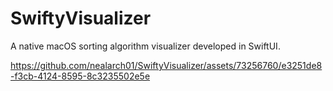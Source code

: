 # SwiftyVisualizer
A native macOS sorting algorithm visualizer developed in SwiftUI.

https://github.com/nealarch01/SwiftyVisualizer/assets/73256760/e3251de8-f3cb-4124-8595-8c3235502e5e

